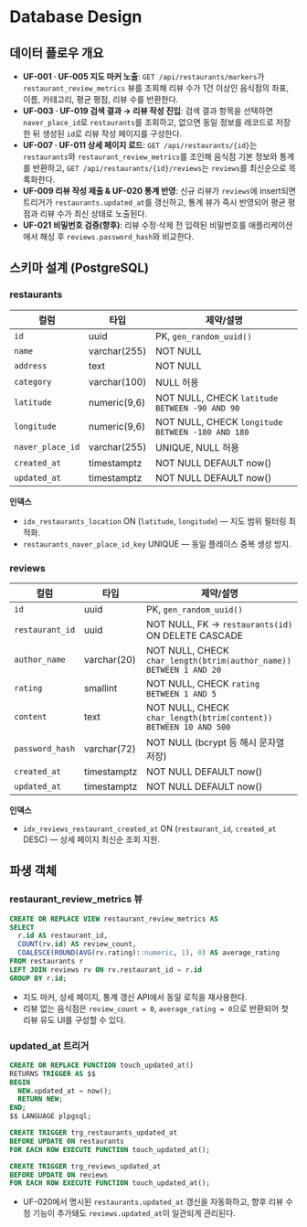 # Database Design

## 데이터 플로우 개요
- **UF-001 · UF-005 지도 마커 노출**: `GET /api/restaurants/markers`가 `restaurant_review_metrics` 뷰를 조회해 리뷰 수가 1건 이상인 음식점의 좌표, 이름, 카테고리, 평균 평점, 리뷰 수를 반환한다.
- **UF-003 · UF-019 검색 결과 → 리뷰 작성 진입**: 검색 결과 항목을 선택하면 `naver_place_id`로 `restaurants`를 조회하고, 없으면 동일 정보를 레코드로 저장한 뒤 생성된 `id`로 리뷰 작성 페이지를 구성한다.
- **UF-007 · UF-011 상세 페이지 로드**: `GET /api/restaurants/{id}`는 `restaurants`와 `restaurant_review_metrics`를 조인해 음식점 기본 정보와 통계를 반환하고, `GET /api/restaurants/{id}/reviews`는 `reviews`를 최신순으로 목록화한다.
- **UF-009 리뷰 작성 제출 & UF-020 통계 반영**: 신규 리뷰가 `reviews`에 insert되면 트리거가 `restaurants.updated_at`를 갱신하고, 통계 뷰가 즉시 반영되어 평균 평점과 리뷰 수가 최신 상태로 노출된다.
- **UF-021 비밀번호 검증(향후)**: 리뷰 수정·삭제 전 입력된 비밀번호를 애플리케이션에서 해싱 후 `reviews.password_hash`와 비교한다.

## 스키마 설계 (PostgreSQL)

### restaurants
| 컬럼 | 타입 | 제약/설명 |
| --- | --- | --- |
| `id` | uuid | PK, `gen_random_uuid()` |
| `name` | varchar(255) | NOT NULL |
| `address` | text | NOT NULL |
| `category` | varchar(100) | NULL 허용 |
| `latitude` | numeric(9,6) | NOT NULL, CHECK `latitude BETWEEN -90 AND 90` |
| `longitude` | numeric(9,6) | NOT NULL, CHECK `longitude BETWEEN -180 AND 180` |
| `naver_place_id` | varchar(255) | UNIQUE, NULL 허용 |
| `created_at` | timestamptz | NOT NULL DEFAULT now() |
| `updated_at` | timestamptz | NOT NULL DEFAULT now() |

**인덱스**
- `idx_restaurants_location` ON (`latitude`, `longitude`) — 지도 범위 필터링 최적화.
- `restaurants_naver_place_id_key` UNIQUE — 동일 플레이스 중복 생성 방지.

### reviews
| 컬럼 | 타입 | 제약/설명 |
| --- | --- | --- |
| `id` | uuid | PK, `gen_random_uuid()` |
| `restaurant_id` | uuid | NOT NULL, FK → `restaurants(id)` ON DELETE CASCADE |
| `author_name` | varchar(20) | NOT NULL, CHECK `char_length(btrim(author_name)) BETWEEN 1 AND 20` |
| `rating` | smallint | NOT NULL, CHECK `rating BETWEEN 1 AND 5` |
| `content` | text | NOT NULL, CHECK `char_length(btrim(content)) BETWEEN 10 AND 500` |
| `password_hash` | varchar(72) | NOT NULL (bcrypt 등 해시 문자열 저장) |
| `created_at` | timestamptz | NOT NULL DEFAULT now() |
| `updated_at` | timestamptz | NOT NULL DEFAULT now() |

**인덱스**
- `idx_reviews_restaurant_created_at` ON (`restaurant_id`, `created_at` DESC) — 상세 페이지 최신순 조회 지원.

## 파생 객체

### restaurant_review_metrics 뷰
```sql
CREATE OR REPLACE VIEW restaurant_review_metrics AS
SELECT
  r.id AS restaurant_id,
  COUNT(rv.id) AS review_count,
  COALESCE(ROUND(AVG(rv.rating)::numeric, 1), 0) AS average_rating
FROM restaurants r
LEFT JOIN reviews rv ON rv.restaurant_id = r.id
GROUP BY r.id;
```
- 지도 마커, 상세 페이지, 통계 갱신 API에서 동일 로직을 재사용한다.
- 리뷰 없는 음식점은 `review_count = 0`, `average_rating = 0`으로 반환되어 첫 리뷰 유도 UI를 구성할 수 있다.

### updated_at 트리거
```sql
CREATE OR REPLACE FUNCTION touch_updated_at()
RETURNS TRIGGER AS $$
BEGIN
  NEW.updated_at = now();
  RETURN NEW;
END;
$$ LANGUAGE plpgsql;

CREATE TRIGGER trg_restaurants_updated_at
BEFORE UPDATE ON restaurants
FOR EACH ROW EXECUTE FUNCTION touch_updated_at();

CREATE TRIGGER trg_reviews_updated_at
BEFORE UPDATE ON reviews
FOR EACH ROW EXECUTE FUNCTION touch_updated_at();
```
- UF-020에서 명시된 `restaurants.updated_at` 갱신을 자동화하고, 향후 리뷰 수정 기능이 추가돼도 `reviews.updated_at`이 일관되게 관리된다.

